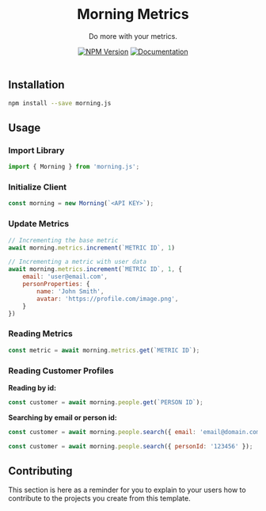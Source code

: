<div align="center">
	<br>
    <h1>Morning Metrics</h1>
	<p>Do more with your metrics.</p>
	<a href="https://www.npmjs.com/package/morning.js"><img src="https://img.shields.io/npm/v/morning.js" alt="NPM Version"></a>
	<a href="https://docs.morning.so"><img src="https://img.shields.io/badge/Docs-LogSnag" alt="Documentation"></a>
	<br>
	<br>
</div>


## Installation

```sh
npm install --save morning.js
```

## Usage

### Import Library

```js
import { Morning } from 'morning.js';
```

### Initialize Client

```js
const morning = new Morning(`<API KEY>`);
```

### Update Metrics

```js
// Incrementing the base metric
await morning.metrics.increment(`METRIC ID`, 1)
```

```js
// Incrementing a metric with user data
await morning.metrics.increment(`METRIC ID`, 1, {
	email: 'user@email.com',
	personProperties: {
		name: 'John Smith',
		avatar: 'https://profile.com/image.png',
	}
})
```

### Reading Metrics

```js
const metric = await morning.metrics.get(`METRIC ID`);
```

### Reading Customer Profiles

**Reading by id:**

```js
const customer = await morning.people.get(`PERSON ID`);
```

**Searching by email or person id:**

```js
const customer = await morning.people.search({ email: 'email@domain.com' });
```

```js
const customer = await morning.people.search({ personId: '123456' });
```

## Contributing

This section is here as a reminder for you to explain to your users how to contribute to the projects you create from this template.

[project-url]: https://github.com/chriswells0/node-typescript-template
[package-image]: https://badge.fury.io/js/typescript-template.svg
[package-url]: https://badge.fury.io/js/typescript-template
[issues-image]: https://img.shields.io/github/issues/chriswells0/node-typescript-template.svg?style=popout
[issues-url]: https://github.com/chriswells0/node-typescript-template/issues
[build-image]: https://travis-ci.org/chriswells0/node-typescript-template.svg?branch=master
[build-url]: https://travis-ci.org/chriswells0/node-typescript-template
[coverage-image]: https://coveralls.io/repos/github/chriswells0/node-typescript-template/badge.svg?branch=master
[coverage-url]: https://coveralls.io/github/chriswells0/node-typescript-template?branch=master
[dependencies-image]: https://david-dm.org/chriswells0/node-typescript-template/status.svg
[dependencies-url]: https://david-dm.org/chriswells0/node-typescript-template
[dev-dependencies-image]: https://david-dm.org/chriswells0/node-typescript-template/dev-status.svg
[dev-dependencies-url]: https://david-dm.org/chriswells0/node-typescript-template?type=dev
[commitizen-image]: https://img.shields.io/badge/commitizen-friendly-brightgreen.svg
[commitizen-url]: http://commitizen.github.io/cz-cli

